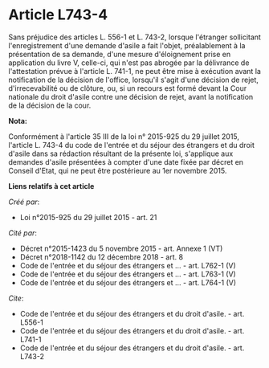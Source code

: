 # Article L743-4

Sans préjudice des articles L. 556-1 et L. 743-2, lorsque l'étranger sollicitant l'enregistrement d'une demande d'asile a
fait l'objet, préalablement à la présentation de sa demande, d'une mesure d'éloignement prise en application du livre V,
celle-ci, qui n'est pas abrogée par la délivrance de l'attestation prévue à l'article L. 741-1, ne peut être mise à exécution
avant la notification de la décision de l'office, lorsqu'il s'agit d'une décision de rejet, d'irrecevabilité ou de clôture,
ou, si un recours est formé devant la Cour nationale du droit d'asile contre une décision de rejet, avant la notification de
la décision de la cour.

**Nota:**

Conformément à l'article 35 III de la loi n° 2015-925 du 29 juillet 2015, l'article L. 743-4 du code de l'entrée et du séjour
des étrangers et du droit d'asile dans sa rédaction résultant de la présente loi, s'applique aux demandes d'asile présentées
à compter d'une date fixée par décret en Conseil d'Etat, qui ne peut être postérieure au 1er novembre 2015.

**Liens relatifs à cet article**

_Créé par_:

  - Loi n°2015-925 du 29 juillet 2015 - art. 21

_Cité par_:

  - Décret n°2015-1423 du 5 novembre 2015 - art. Annexe 1 (VT)
  - Décret n°2018-1142 du 12 décembre 2018 - art. 8
  - Code de l'entrée et du séjour des étrangers et ... - art. L762-1 (V)
  - Code de l'entrée et du séjour des étrangers et ... - art. L763-1 (V)
  - Code de l'entrée et du séjour des étrangers et ... - art. L764-1 (V)

_Cite_:

  - Code de l'entrée et du séjour des étrangers et du droit d'asile. - art. L556-1
  - Code de l'entrée et du séjour des étrangers et du droit d'asile. - art. L741-1
  - Code de l'entrée et du séjour des étrangers et du droit d'asile. - art. L743-2
